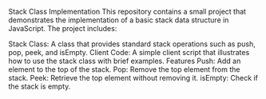 Stack Class Implementation
This repository contains a small project that demonstrates the implementation of a basic stack data structure in JavaScript. The project includes:

Stack Class: A class that provides standard stack operations such as push, pop, peek, and isEmpty.
Client Code: A simple client script that illustrates how to use the stack class with brief examples.
Features
Push: Add an element to the top of the stack.
Pop: Remove the top element from the stack.
Peek: Retrieve the top element without removing it.
isEmpty: Check if the stack is empty.
